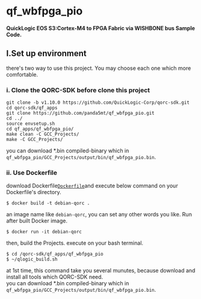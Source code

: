 qf_wbfpga_pio
=
#### QuickLogic EOS S3:Cortex-M4 to FPGA Fabric via WISHBONE bus Sample Code.
## I.Set up environment
there's two way to use this project. You may choose each one which more comfortable.
### i. Clone the QORC-SDK before clone this project 
```
git clone -b v1.10.0 https://github.com/QuickLogic-Corp/qorc-sdk.git
cd qorc-sdk/qf_apps
git clone https://github.com/panda5mt/qf_wbfpga_pio.git
cd ../
source envsetup.sh
cd qf_apps/qf_wbfpga_pio/
make clean -C GCC_Projects/
make -C GCC_Projects/
```
you can download *.bin compiled-binary which in <code>qf_wbfpga_pio/GCC_Projects/output/bin/qf_wbfpga_pio.bin</code>.

### ii. Use Dockerfile
download Dockerfile<code>[Dockerfile](Dockerfile)</code>and execute below command on your Dockerfile's directory.
```
$ docker build -t debian-qorc .
```
an image name like <code>debian-qorc</code>, you can set any other words you like. 
Run after built Docker image.
```
$ docker run -it debian-qorc
```
then, build the Projects. execute on your bash terminal.
```
$ cd /qorc-sdk/qf_apps/qf_wbfpga_pio
$ ~/qlogic_build.sh
```
at 1st time, this command take you several munutes, because download and install all tools which QORC-SDK need.  
you can download *.bin compiled-binary which in <code>qf_wbfpga_pio/GCC_Projects/output/bin/qf_wbfpga_pio.bin</code>.